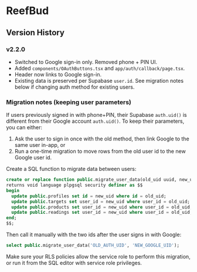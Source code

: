 # ReefBud

## Version History

### v2.2.0
- Switched to Google sign-in only. Removed phone + PIN UI.
- Added `components/OAuthButtons.tsx` and `app/auth/callback/page.tsx`.
- Header now links to Google sign-in.
- Existing data is preserved per Supabase `user.id`. See migration notes below if changing auth method for existing users.

### Migration notes (keeping user parameters)
If users previously signed in with phone+PIN, their Supabase `auth.uid()` is different from their Google account `auth.uid()`. To keep their parameters, you can either:
1) Ask the user to sign in once with the old method, then link Google to the same user in-app, or
2) Run a one-time migration to move rows from the old user id to the new Google user id.

Create a SQL function to migrate data between users:
```sql
create or replace function public.migrate_user_data(old_uid uuid, new_uid uuid)
returns void language plpgsql security definer as $$
begin
  update public.profiles set id = new_uid where id = old_uid;
  update public.targets set user_id = new_uid where user_id = old_uid;
  update public.products set user_id = new_uid where user_id = old_uid;
  update public.readings set user_id = new_uid where user_id = old_uid;
end;
$$;
```

Then call it manually with the two ids after the user signs in with Google:
```sql
select public.migrate_user_data('OLD_AUTH_UID', 'NEW_GOOGLE_UID');
```

Make sure your RLS policies allow the service role to perform this migration, or run it from the SQL editor with service role privileges.

